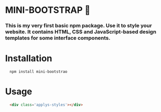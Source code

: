 # MINI-BOOTSTRAP 🚀
### This is my very first basic npm package. Use it to style your website. It contains HTML, CSS and JavaScript-based design templates for some interface components.
# Installation 
```bash
  npm install mini-bootstrao
```
# Usage
```html
  <div class='applys-styles'></div>
```
